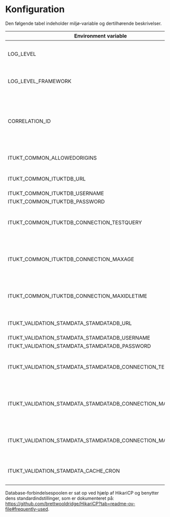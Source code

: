 # Konfiguration

Den følgende tabel indeholder miljø-variable og dertilhørende beskrivelser.

| Environment variable                                         | Description                                                                                                                       | Required |
|--------------------------------------------------------------|-----------------------------------------------------------------------------------------------------------------------------------|----------|
| LOG_LEVEL                                                    | Logniveau for applikations-log. Standardværdi er INFO.                                                                            | Nej      |
| LOG_LEVEL_FRAMEWORK                                          | Logniveau for framework. Standardværdi er INFO.                                                                                   | Nej      |
| CORRELATION_ID                                               | HTTP-header, der angiver hvilken correlation id der skal bruges. Bruges til at korrelere logbeskeder. Standard er "x-request-id". | Nej      |
| ITUKT_COMMON_ALLOWEDORIGINS                                  | En liste af URL’er/origins som skal tillades af CORS.                                                                             | Nej      |
| ITUKT_COMMON_ITUKTDB_URL                                     | JDBC-forbindelses-URL til itukt-databasen                                                                                         | Ja       |
| ITUKT_COMMON_ITUKTDB_USERNAME                                | JDBC-brugernavn                                                                                                                   | Ja       |
| ITUKT_COMMON_ITUKTDB_PASSWORD                                | JDBC-adgangskode                                                                                                                  | Ja       |
| ITUKT_COMMON_ITUKTDB_CONNECTION_TESTQUERY                    | Forespørgsel til test af JDBC-forbindelsen. Standard er at bruge JDBC-driveren til at validere forbindelser.                      | Nej      |
| ITUKT_COMMON_ITUKTDB_CONNECTION_MAXAGE                       | Maksimal tid (ISO 8601-varighed), en forbindelse må være i JDBC-connection pool’en. Standard er 30 minutter                       | Nej      |
| ITUKT_COMMON_ITUKTDB_CONNECTION_MAXIDLETIME                  | Maksimal tid (ISO 8601-varighed), en forbindelse må være inaktiv i JDBC-connection pool’en                                        | Nej      |
| ITUKT_VALIDATION_STAMDATA_STAMDATADB_URL                     | DBC-forbindelses-URL til stamdata-databasen                                                                                       | Ja       |
| ITUKT_VALIDATION_STAMDATA_STAMDATADB_USERNAME                | JDBC-brugernavn                                                                                                                   | Ja       |
| ITUKT_VALIDATION_STAMDATA_STAMDATADB_PASSWORD                | JDBC-adgangskode                                                                                                                  | Ja       |
| ITUKT_VALIDATION_STAMDATA_STAMDATADB_CONNECTION_TESTQUERY    | Forespørgsel til test af JDBC-forbindelsen. Standard er at bruge JDBC-driveren til at validere forbindelser..                     | Nej      |
| ITUKT_VALIDATION_STAMDATA_STAMDATADB_CONNECTION_MAXAGE       | Maksimal tid (ISO 8601-varighed), en forbindelse må være i JDBC-connection pool’en. Standard er 30 minutter                       | Nej      |
| ITUKT_VALIDATION_STAMDATA_STAMDATADB_CONNECTION_MAXIDLETIME  | Maksimal tid (ISO 8601-varighed), en forbindelse må være inaktiv i JDBC-connection pool’en.                                       | Nej      |
| ITUKT_VALIDATION_STAMDATA_CACHE_CRON                          | Specifiere hvor ofte mellemlageret/cachen opdateres i form af et CRON udtryk                                                      | Ja       |

Database-forbindelsespoolen er sat op ved hjælp af HikariCP og benytter dens standardindstillinger, som er dokumenteret på: </br> https://github.com/brettwooldridge/HikariCP?tab=readme-ov-file#frequently-used.
